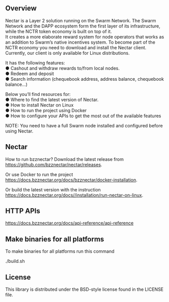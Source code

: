 ## Overview
Nectar is a Layer 2 solution running on the Swarm Network. The Swarm Network and the DAPP ecosystem form the first layer of its infrastructure,  while the NCTR token economy is built on top of it.  
It creates a more elaborate reward system for node operators that works as an addition to Swarm’s native incentives system. To become part of the NCTR economy you need to download and install the Nectar client. Currently, our client is only available for Linux distributions.  

It has the following features:  
●	Cashout and withdraw rewards to/from local nodes.  
●	Redeem and deposit  
●	Search information (chequebook address, address balance, chequebook balance...)    

Below you’ll find resources for:  
●	Where to find the latest version of Nectar.  
●	How to install  Nectar on Linux   
●	How to run the project using Docker  
●	How to configure your APIs to get the most out of the available features  

NOTE: You need to have a full Swarm node installed and configured before using Nectar. 

## Nectar
How to run bzznectar?
Download the latest release from https://github.com/bzznectar/nectar/releases.

Or use Docker to run the project https://docs.bzznectar.org/docs/bzznectar/docker-installation.

Or build the latest version with the instruction https://docs.bzznectar.org/docs//installation/run-nectar-on-linux.


## HTTP APIs
https://docs.bzznectar.org/docs/api-reference/api-reference

## Make binaries for all platforms
To make binaries for all platforms run this command

./build.sh

## License
This library is distributed under the BSD-style license found in the LICENSE file.
